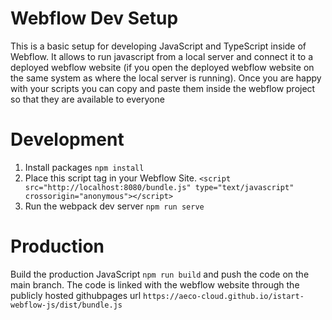 # Webflow Dev Setup

This is a basic setup for developing JavaScript and TypeScript inside of Webflow. It allows to run javascript from a local server and connect it to a deployed webflow website (if you open the deployed webflow website on the same system as where the local server is running). Once you are happy with your scripts you can copy and paste them inside the webflow project so that they are available to everyone

# Development

1. Install packages ```npm install```
2. Place this script tag in your Webflow Site. ```<script src="http://localhost:8080/bundle.js" type="text/javascript" crossorigin="anonymous"></script>``` 
3. Run the webpack dev server ```npm run serve```

# Production

Build the production JavaScript ```npm run build``` and push the code on the main branch. The code is linked with the webflow website through the publicly hosted githubpages url `https://aeco-cloud.github.io/istart-webflow-js/dist/bundle.js`
